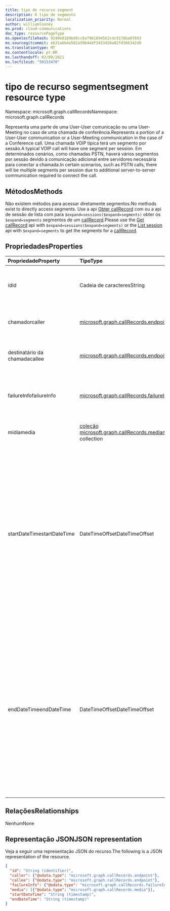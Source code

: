 ```yaml
---
title: tipo de recurso segment
description: O tipo de segmento
localization_priority: Normal
author: williamlooney
ms.prod: cloud-communications
doc_type: resourcePageType
ms.openlocfilehash: 9240e0189bd9cc8a7961894562cdc9178ba07893
ms.sourcegitcommit: eb31a6b4a582a59b44df3453450a82fd366342d0
ms.translationtype: MT
ms.contentlocale: pt-BR
ms.lasthandoff: 02/09/2021
ms.locfileid: "50153470"
---
```

# <a name="segment-resource-type"></a><span data-ttu-id="20cff-103">tipo de recurso segment</span><span class="sxs-lookup"><span data-stu-id="20cff-103">segment resource type</span></span>

<span data-ttu-id="20cff-104">Namespace: microsoft.graph.callRecords</span><span class="sxs-lookup"><span data-stu-id="20cff-104">Namespace: microsoft.graph.callRecords</span></span>

<span data-ttu-id="20cff-105">Representa uma parte de uma User-User comunicação ou uma User-Meeting no caso de uma chamada de conferência.</span><span class="sxs-lookup"><span data-stu-id="20cff-105">Represents a portion of a User-User communication or a User-Meeting communication in the case of a Conference call.</span></span> <span data-ttu-id="20cff-106">Uma chamada VOIP típica terá um segmento por sessão.</span><span class="sxs-lookup"><span data-stu-id="20cff-106">A typical VOIP call will have one segment per session.</span></span> <span data-ttu-id="20cff-107">Em determinados cenários, como chamadas PSTN, haverá vários segmentos por sessão devido à comunicação adicional entre servidores necessária para conectar a chamada.</span><span class="sxs-lookup"><span data-stu-id="20cff-107">In certain scenarios, such as PSTN calls, there will be multiple segments per session due to additional server-to-server communication required to connect the call.</span></span>

## <a name="methods"></a><span data-ttu-id="20cff-108">Métodos</span><span class="sxs-lookup"><span data-stu-id="20cff-108">Methods</span></span>

<span data-ttu-id="20cff-109">Não existem métodos para acessar diretamente segmentos.</span><span class="sxs-lookup"><span data-stu-id="20cff-109">No methods exist to directly access segments.</span></span> <span data-ttu-id="20cff-110">Use a api [Obter callRecord](../api/callrecords-callrecord-get.md) com ou a api de sessão de lista com para `$expand=sessions($expand=segments)` obter os [](../api/callrecords-session-list.md) `$expand=segments` segmentos de um [callRecord](callrecords-callrecord.md).</span><span class="sxs-lookup"><span data-stu-id="20cff-110">Please use the [Get callRecord](../api/callrecords-callrecord-get.md) api with `$expand=sessions($expand=segments)` or the [List session](../api/callrecords-session-list.md) api with `$expand=segments` to get the segments for a [callRecord](callrecords-callrecord.md).</span></span>

## <a name="properties"></a><span data-ttu-id="20cff-111">Propriedades</span><span class="sxs-lookup"><span data-stu-id="20cff-111">Properties</span></span>

| <span data-ttu-id="20cff-112">Propriedade</span><span class="sxs-lookup"><span data-stu-id="20cff-112">Property</span></span>     | <span data-ttu-id="20cff-113">Tipo</span><span class="sxs-lookup"><span data-stu-id="20cff-113">Type</span></span>        | <span data-ttu-id="20cff-114">Descrição</span><span class="sxs-lookup"><span data-stu-id="20cff-114">Description</span></span> |
|:-------------|:------------|:------------|
|<span data-ttu-id="20cff-115">id</span><span class="sxs-lookup"><span data-stu-id="20cff-115">id</span></span>|<span data-ttu-id="20cff-116">Cadeia de caracteres</span><span class="sxs-lookup"><span data-stu-id="20cff-116">String</span></span>|<span data-ttu-id="20cff-117">Identificador exclusivo do segmento.</span><span class="sxs-lookup"><span data-stu-id="20cff-117">Unique identifier for the segment.</span></span> <span data-ttu-id="20cff-118">Somente leitura.</span><span class="sxs-lookup"><span data-stu-id="20cff-118">Read-only.</span></span>|
|<span data-ttu-id="20cff-119">chamador</span><span class="sxs-lookup"><span data-stu-id="20cff-119">caller</span></span>|[<span data-ttu-id="20cff-120">microsoft.graph.callRecords.endpoint</span><span class="sxs-lookup"><span data-stu-id="20cff-120">microsoft.graph.callRecords.endpoint</span></span>](callrecords-endpoint.md)|<span data-ttu-id="20cff-121">Ponto de extremidade que iniciou esse segmento.</span><span class="sxs-lookup"><span data-stu-id="20cff-121">Endpoint that initiated this segment.</span></span>|
|<span data-ttu-id="20cff-122">destinatário da chamada</span><span class="sxs-lookup"><span data-stu-id="20cff-122">callee</span></span>|[<span data-ttu-id="20cff-123">microsoft.graph.callRecords.endpoint</span><span class="sxs-lookup"><span data-stu-id="20cff-123">microsoft.graph.callRecords.endpoint</span></span>](callrecords-endpoint.md)|<span data-ttu-id="20cff-124">Ponto de extremidade que atendeu esse segmento.</span><span class="sxs-lookup"><span data-stu-id="20cff-124">Endpoint that answered this segment.</span></span>|
|<span data-ttu-id="20cff-125">failureInfo</span><span class="sxs-lookup"><span data-stu-id="20cff-125">failureInfo</span></span>|[<span data-ttu-id="20cff-126">microsoft.graph.callRecords.failureInfo</span><span class="sxs-lookup"><span data-stu-id="20cff-126">microsoft.graph.callRecords.failureInfo</span></span>](callrecords-failureinfo.md)|<span data-ttu-id="20cff-127">Informações de falha associadas ao segmento em caso de falha.</span><span class="sxs-lookup"><span data-stu-id="20cff-127">Failure information associated with the segment if it failed.</span></span>|
|<span data-ttu-id="20cff-128">mídia</span><span class="sxs-lookup"><span data-stu-id="20cff-128">media</span></span>|<span data-ttu-id="20cff-129">[coleção microsoft.graph.callRecords.media](callrecords-media.md)</span><span class="sxs-lookup"><span data-stu-id="20cff-129">[microsoft.graph.callRecords.media](callrecords-media.md) collection</span></span>|<span data-ttu-id="20cff-130">Mídia associada a este segmento.</span><span class="sxs-lookup"><span data-stu-id="20cff-130">Media associated with this segment.</span></span>|
|<span data-ttu-id="20cff-131">startDateTime</span><span class="sxs-lookup"><span data-stu-id="20cff-131">startDateTime</span></span>|<span data-ttu-id="20cff-132">DateTimeOffset</span><span class="sxs-lookup"><span data-stu-id="20cff-132">DateTimeOffset</span></span>|<span data-ttu-id="20cff-133">Horário UTC quando o segmento foi iniciado.</span><span class="sxs-lookup"><span data-stu-id="20cff-133">UTC time when the segment started.</span></span> <span data-ttu-id="20cff-134">O tipo DateTimeOffset representa informações de data e hora usando o formato ISO 8601 e está sempre no horário UTC.</span><span class="sxs-lookup"><span data-stu-id="20cff-134">The DateTimeOffset type represents date and time information using ISO 8601 format and is always in UTC time.</span></span> <span data-ttu-id="20cff-135">Por exemplo, meia-noite em UTC no dia 1º de janeiro de 2014 teria esta aparência: `'2014-01-01T00:00:00Z'`</span><span class="sxs-lookup"><span data-stu-id="20cff-135">For example, midnight UTC on Jan 1, 2014 would look like this: `'2014-01-01T00:00:00Z'`</span></span>|
|<span data-ttu-id="20cff-136">endDateTime</span><span class="sxs-lookup"><span data-stu-id="20cff-136">endDateTime</span></span>|<span data-ttu-id="20cff-137">DateTimeOffset</span><span class="sxs-lookup"><span data-stu-id="20cff-137">DateTimeOffset</span></span>|<span data-ttu-id="20cff-138">Hora UTC quando o segmento terminou.</span><span class="sxs-lookup"><span data-stu-id="20cff-138">UTC time when the segment ended.</span></span> <span data-ttu-id="20cff-139">O tipo DateTimeOffset representa informações de data e hora usando o formato ISO 8601 e está sempre no horário UTC.</span><span class="sxs-lookup"><span data-stu-id="20cff-139">The DateTimeOffset type represents date and time information using ISO 8601 format and is always in UTC time.</span></span> <span data-ttu-id="20cff-140">Por exemplo, meia-noite em UTC no dia 1º de janeiro de 2014 teria esta aparência: `'2014-01-01T00:00:00Z'`</span><span class="sxs-lookup"><span data-stu-id="20cff-140">For example, midnight UTC on Jan 1, 2014 would look like this: `'2014-01-01T00:00:00Z'`</span></span>|

## <a name="relationships"></a><span data-ttu-id="20cff-141">Relações</span><span class="sxs-lookup"><span data-stu-id="20cff-141">Relationships</span></span>

<span data-ttu-id="20cff-142">Nenhum</span><span class="sxs-lookup"><span data-stu-id="20cff-142">None</span></span>

## <a name="json-representation"></a><span data-ttu-id="20cff-143">Representação JSON</span><span class="sxs-lookup"><span data-stu-id="20cff-143">JSON representation</span></span>

<span data-ttu-id="20cff-144">Veja a seguir uma representação JSON do recurso.</span><span class="sxs-lookup"><span data-stu-id="20cff-144">The following is a JSON representation of the resource.</span></span>

<!-- {
  "blockType": "resource",
  "optionalProperties": [

  ],
  "@odata.type": "microsoft.graph.callRecords.segment",
  "keyProperty": "id"
}-->

```json
{
  "id": "String (identifier)",
  "caller": {"@odata.type": "microsoft.graph.callRecords.endpoint"},
  "callee": {"@odata.type": "microsoft.graph.callRecords.endpoint"},
  "failureInfo": {"@odata.type": "microsoft.graph.callRecords.failureInfo"},
  "media": [{"@odata.type": "microsoft.graph.callRecords.media"}],
  "startDateTime": "String (timestamp)",
  "endDateTime": "String (timestamp)"
}
```

<!-- uuid: 16cd6b66-4b1a-43a1-adaf-3a886856ed98
2019-02-04 14:57:30 UTC -->
<!-- {
  "type": "#page.annotation",
  "description": "segment resource",
  "keywords": "",
  "section": "documentation",
  "tocPath": ""
}-->
